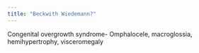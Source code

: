 ```yaml
---
title: "Beckwith Wiedemann?"
---
```

Congenital overgrowth syndrome- Omphalocele, macroglossia, hemihypertrophy, visceromegaly

